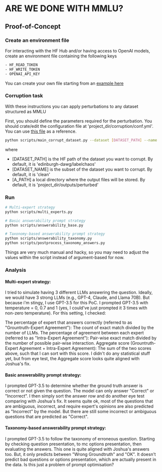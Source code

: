 # ARE WE DONE WITH MMLU?

## Proof-of-Concept

### Create an environment file
For interacting with the HF Hub and/or having access to OpenAI models, create an environment file containing the following keys
```bash
- HF_READ_TOKEN
- HF_WRITE_TOKEN
- OPENAI_API_KEY
```
You can create your own file starting from an [example here](.env_example)

### Corruption task

With these instructions you can apply perturbations to any dataset structured as MMLU

First, you should define the parameters required for the perturbation.
You should crate/edit the configuration file at 'project_dir/corruption/conf.yml'.
You can use [this file](conf/corruption/conf_example.yml) as a reference.

```bash
python scripts/main_corrupt_dataset.py --dataset [DATASET_PATH] --name [DATASET_NAME] --output_dir [A_PATH]
```

where
- [DATASET_PATH] is the HF path of the dataset you want to corrupt. By default, it is 'edinburgh-dawg/labelchaos'
- [DATASET_NAME] is the subset of the dataset you want to corrupt. By default, it is 'clean'
- [A_PATH] a local directory where the output files will be stored. By default, it is 'project_dir/outputs/perturbed'


### Run

```bash
# Multi-expert strategy
python scripts/multi_experts.py

# Basic answerability prompt strategy
python scripts/answerability_base.py

# Taxonomy-based answerability prompt strategy
python scripts/answerability_taxonomy.py
python scripts/postprocess_taxonomy_answers.py
```

Things are very much manual and hacky, so you may need to adjust the values within the script instead of argument-based for now.

### Analysis

#### Multi-expert strategy:

I tried to simulate having 3 different LLMs answering the question. Ideally, we would have 3 strong LLMs (e.g., GPT-4, Claude, and Llama 70B). But because i'm stingy, I use GPT-3.5 for this PoC. I prompted GPT-3.5 with temperature = 0, 0.7 and 1 (yes, I could've just prompted it 3 times with non-zero temperature). For this setting, I checked:

The percentage of expert that answers correctly (referred to as "Grountruth-Expert Agreement"): The count of exact match divided by the number of LLMs.
The percentage of agreement between each expert (referred to as "Intra-Expert Agreement"): Pair-wise exact match divided by the number of possible pair-wise interaction.
Aggregate score (Grountruth-Expert Agreement + Intra-Expert Agreement): The sum of the two scores above, such that I can sort with this score.
I didn't do any statistical stuff yet, but from eye test, the Aggregate score looks quite aligned with Joshua's fix.

#### Basic answerability prompt strategy:

I prompted GPT-3.5 to determine whether the ground truth answer is correct or not given the question. The model can only answer "Correct" or "Incorrect". I then simply sort the answer row and do another eye test comparing with Joshua's fix. It seems quite ok, most of the questions that are ambiguous, incorrect, and require expert's opinions are also predicted as "Incorrect" by the model. But there are still some incorrect or ambiguous questions that are predicted as "Correct".

#### Taxonomy-based answerability prompt strategy:

I prompted GPT-3.5 to follow the taxonomy of erroneous question. Starting by checking question presentation, to mc options presentation, then evaluating the answers. This one is quite aligned with Joshua's answers too. But, it only predicts between "Wrong Groundtruth" and "OK". It doesn't predict bad questions or options presentation, which are actually present in the data. Is this just a problem of prompt optimisation?
